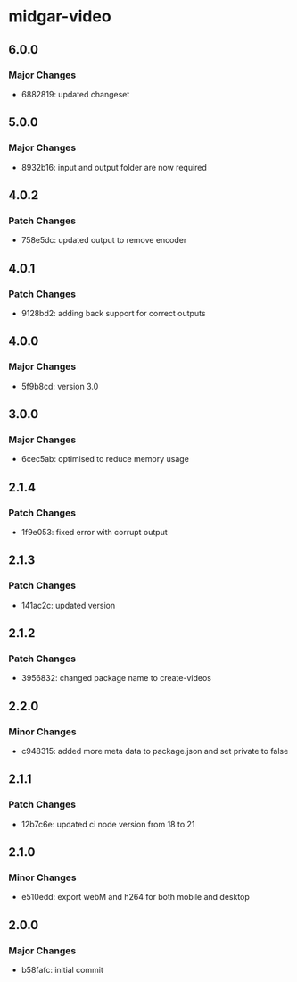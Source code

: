 # midgar-video

## 6.0.0

### Major Changes

- 6882819: updated changeset

## 5.0.0

### Major Changes

- 8932b16: input and output folder are now required

## 4.0.2

### Patch Changes

- 758e5dc: updated output to remove encoder

## 4.0.1

### Patch Changes

- 9128bd2: adding back support for correct outputs

## 4.0.0

### Major Changes

- 5f9b8cd: version 3.0

## 3.0.0

### Major Changes

- 6cec5ab: optimised to reduce memory usage

## 2.1.4

### Patch Changes

- 1f9e053: fixed error with corrupt output

## 2.1.3

### Patch Changes

- 141ac2c: updated version

## 2.1.2

### Patch Changes

- 3956832: changed package name to create-videos

## 2.2.0

### Minor Changes

- c948315: added more meta data to package.json and set private to false

## 2.1.1

### Patch Changes

- 12b7c6e: updated ci node version from 18 to 21

## 2.1.0

### Minor Changes

- e510edd: export webM and h264 for both mobile and desktop

## 2.0.0

### Major Changes

- b58fafc: initial commit
